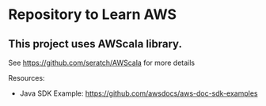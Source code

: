 # Repository to Learn AWS


## This project uses AWScala library. 
See https://github.com/seratch/AWScala for more details



Resources: 

* Java SDK Example: https://github.com/awsdocs/aws-doc-sdk-examples